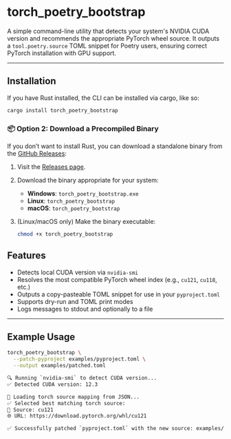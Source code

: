 # torch_poetry_bootstrap

A simple command-line utility that detects your system's NVIDIA CUDA version and recommends the appropriate PyTorch wheel source. It outputs a `tool.poetry.source` TOML snippet for Poetry users, ensuring correct PyTorch installation with GPU support.

---

## Installation
If you have Rust installed, the CLI can be installed via cargo, like so:

```bash
cargo install torch_poetry_bootstrap
```

### 📦 Option 2: Download a Precompiled Binary

If you don’t want to install Rust, you can download a standalone binary from the [GitHub Releases](https://github.com/drossotto/torch_poetry_bootstrap/releases):

1. Visit the [Releases page](https://github.com/drossotto/torch_poetry_bootstrap/releases).
2. Download the binary appropriate for your system:
   - **Windows**: `torch_poetry_bootstrap.exe`
   - **Linux**: `torch_poetry_bootstrap`
   - **macOS**: `torch_poetry_bootstrap`
3. (Linux/macOS only) Make the binary executable:

   ```bash
   chmod +x torch_poetry_bootstrap


## Features

- Detects local CUDA version via `nvidia-smi`
- Resolves the most compatible PyTorch wheel index (e.g., `cu121`, `cu118`, etc.)
- Outputs a copy-pasteable TOML snippet for use in your `pyproject.toml`
- Supports dry-run and TOML print modes
- Logs messages to stdout and optionally to a file

---

## Example Usage

```bash
torch_poetry_bootstrap \
  --patch-pyproject examples/pyproject.toml \
  --output examples/patched.toml

🔍 Running `nvidia-smi` to detect CUDA version...
✅ Detected CUDA version: 12.3

📄 Loading torch source mapping from JSON...
✅ Selected best matching torch source:
🔗 Source: cu121
🌐 URL: https://download.pytorch.org/whl/cu121

✅ Successfully patched `pyproject.toml` with the new source: examples/patched.toml

```